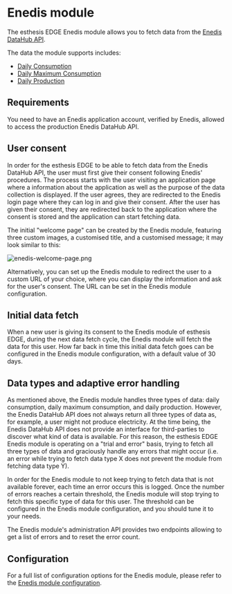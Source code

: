 # Enedis module

The esthesis EDGE Enedis module allows you to fetch data from the [Enedis DataHub API](https://datahub-enedis.fr).

The data the module supports includes:
- [Daily Consumption](https://datahub-enedis.fr/services-api/data-connect/documentation/metering-v5-consommation-quotidienne)
- [Daily Maximum Consumption](https://datahub-enedis.fr/services-api/data-connect/documentation/metering-v5-puissance-maximum-de-consommation)
- [Daily Production](https://datahub-enedis.fr/services-api/data-connect/documentation/metering-v5-production-quotidienne)

## Requirements
You need to have an Enedis application account, verified by Enedis, allowed to access the production Enedis DataHub API.

## User consent
In order for the esthesis EDGE to be able to fetch data from the Enedis DataHub API, the user must first give their 
consent following Enedis' procedures. The process starts with the user visiting an application page where a information
about the application as well as the purpose of the data collection is displayed. If the user agrees, they are redirected
to the Enedis login page where they can log in and give their consent. After the user has given their consent, they are
redirected back to the application where the consent is stored and the application can start fetching data.

The initial "welcome page" can be created by the Enedis module, featuring three custom images, a customised title, and
a customised message; it may look similar to this:

![enedis-welcome-page.png](enedis-welcome-page.png)

Alternatively, you can set up the Enedis module to redirect the user to a custom URL of your choice, where you can display
the information and ask for the user's consent. The URL can be set in the Enedis module configuration.

## Initial data fetch
When a new user is giving its consent to the Enedis module of esthesis EDGE, during the next data fetch cycle, 
the Enedis module will fetch the data for this user. How far back in time this initial data fetch goes can be configured
in the Enedis module configuration, with a default value of 30 days.

## Data types and adaptive error handling
As mentioned above, the Enedis module handles three types of data: daily consumption, daily maximum consumption, and daily
production. However, the Enedis DataHub API does not always return all three types of data as, for example, a user
might not produce electricity. At the time being, the Enedis DataHub API does not provide an interface for third-parties
to discover what kind of data is available. For this reason, the esthesis EDGE Enedis module is operating on a 
"trial and error" basis, trying to fetch all three types of data and graciously handle any errors that might occur 
(i.e. an error while trying to fetch data type X does not prevent the module from fetching data type Y).

In order for the Enedis module to not keep trying to fetch data that is not available forever, each time an error occurs 
this is logged. Once the number of errors reaches a certain threshold, the Enedis module will stop trying to fetch this
specific type of data for this user. The threshold can be configured in the Enedis module configuration, and you should
tune it to your needs.

The Enedis module's administration API provides two endpoints allowing to get a list of errors and to reset the error 
count. 

## Configuration
For a full list of configuration options for the Enedis module, please refer to the [Enedis module configuration](EnedisConfiguration.md).